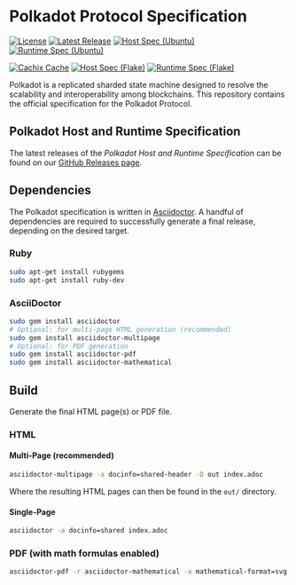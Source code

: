 # Polkadot Protocol Specification

[![License](https://img.shields.io/github/license/w3f/polkadot-spec.svg)](https://github.com/w3f/polkadot-spec/blob/main/LICENSE)
[![Latest Release](https://img.shields.io/github/release/w3f/polkadot-spec.svg)](https://github.com/w3f/polkadot-spec/releases/latest)
[![Host Spec (Ubuntu)](https://github.com/w3f/polkadot-spec/actions/workflows/host-spec.deb.yml/badge.svg)](https://github.com/w3f/polkadot-spec/actions/workflows/host-spec.deb.yml)
[![Runtime Spec (Ubuntu)](https://github.com/w3f/polkadot-spec/actions/workflows/runtime-spec.deb.yml/badge.svg)](https://github.com/w3f/polkadot-spec/actions/workflows/runtime-spec.deb.yml)

[![Cachix Cache](https://img.shields.io/badge/cachix-w3fpkgs-blue.svg)](https://w3fpkgs.cachix.org)
[![Host Spec (Flake)](https://github.com/w3f/polkadot-spec/actions/workflows/host-spec.nix.yml/badge.svg)](https://github.com/w3f/polkadot-spec/actions/workflows/host-spec.nix.yml)
[![Runtime Spec (Flake)](https://github.com/w3f/polkadot-spec/actions/workflows/runtime-spec.nix.yml/badge.svg)](https://github.com/w3f/polkadot-spec/actions/workflows/runtime-spec.nix.yml)

Polkadot is a replicated sharded state machine designed to resolve the scalability and interoperability among blockchains. This repository contains the official specification for the Polkadot Protocol.
 
## Polkadot Host and Runtime Specification

The latest releases of the *Polkadot Host and Runtime Specification* can be found on our [GitHub Releases page](https://github.com/w3f/polkadot-spec/releases).

## Dependencies

The Polkadot specification is written in [Asciidoctor](https://asciidoctor.org/).
A handful of dependencies are required to successfully generate a final release,
depending on the desired target.

### Ruby

```bash
sudo apt-get install rubygems
sudo apt-get install ruby-dev
```

### AsciiDoctor

```bash
sudo gem install asciidoctor
# Optional: for multi-page HTML generation (recommended)
sudo gem install asciidoctor-multipage
# Optional: for PDF generation
sudo gem install asciidoctor-pdf
sudo gem install asciidoctor-mathematical
```

## Build

Generate the final HTML page(s) or PDF file.

### HTML

#### Multi-Page (recommended)

```bash
asciidoctor-multipage -a docinfo=shared-header -D out index.adoc
```

Where the resulting HTML pages can then be found in the `out/` directory.

#### Single-Page

```bash
asciidoctor -a docinfo=shared index.adoc
```

### PDF (with math formulas enabled)

```bash
asciidoctor-pdf -r asciidoctor-mathematical -a mathematical-format=svg index.adoc
````
